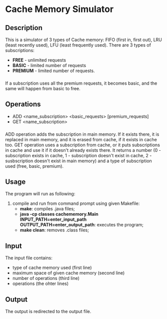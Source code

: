 # Cache Memory Simulator

## Description
This is a simulator of 3 types of Cache memory: FIFO (first in, first out), LRU (least recently used), LFU (least frequently used). There are 3 types of subscriptions:
- **FREE** - unlimited requests
- **BASIC** - limited number of requests
- **PREMIUM** - limited number of requests.

###
If a subscription uses all the premium requests, it becomes basic, and the same will happen from basic to free.

## Operations
- ADD <name_subscription> <basic_requests> [premium_requests]
- GET <name_subscription>

###
ADD operation adds the subscription in main memory. If it exists there, it is replaced in main memory, and it is erased from cache, if it exists in cache too. GET operation uses a subscription from cache, or it puts subscriptions in cache and use it if it doesn't already exists there. It returns a number (0 - subscription exists in cache, 1 - subscription doesn't exist in cache, 2 - susbscription doesn't exist in main memory) and a type of subscription used (free, basic, premium). 


## Usage
The program will run as following:
1. compile and run from command prompt using given Makefile:
	- **make**: compiles .java files;
	- **java -cp classes cachememory.Main INPUT_PATH=enter_input_path OUTPUT_PATH=enter_output_path**: executes the program;
	- **make clean**: removes .class files;

## Input
The input file contains:
- type of cache memory used (first line)
- maximum space of given cache memory (second line)
- number of operations (third line)
- operations (the ohter lines)

## Output
The output is redirected to the output file.
